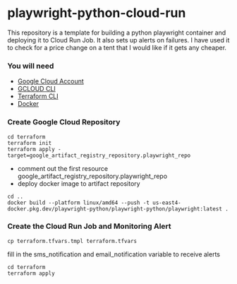 # playwright-python-cloud-run

This repository is a template for building a python playwright container and deploying it to Cloud Run Job. It also sets up alerts on failures. I have used it to check for a price change on a tent that I would like if it gets any cheaper.

### You will need

- [Google Cloud Account](https://cloud.google.com/gcp?utm_source=PMAX&utm_medium=display&utm_campaign=FY24-na-US-DR-pmax-1707554&utm_content=pmax&gad_source=1&gclid=Cj0KCQiAr7C6BhDRARIsAOUKifjo58qAVylj5zOaRSJI0u_EPtQ5qrQtiVxsWyArxU5147iaginiuKQaAnesEALw_wcB&gclsrc=aw.ds&hl=en)
- [GCLOUD CLI](https://cloud.google.com/sdk/docs/install)
- [Terraform CLI](https://developer.hashicorp.com/terraform/tutorials/aws-get-started/install-cli)
- [Docker](https://docs.docker.com/engine/install/)

### Create Google Cloud Repository
```
cd terraform 
terraform init
terraform apply -target=google_artifact_registry_repository.playwright_repo
```
- comment out the first resource google_artifact_registry_repository.playwright_repo
- deploy docker image to artifact repository
```
cd ..
docker build --platform linux/amd64 --push -t us-east4-docker.pkg.dev/playwright-python/playwright-python/playwright:latest .
```

### Create the Cloud Run Job and Monitoring Alert
```
cp terraform.tfvars.tmpl terraform.tfvars
```
fill in the sms_notification and email_notification variable to receive alerts
```
cd terraform
terraform apply
```

